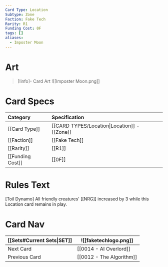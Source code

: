 ```yaml
---
Card Type: Location
Subtype: Zone
Faction: Fake Tech
Rarity: R1
Funding Cost: 0F
tags: []
aliases:
  - Imposter Moon
---
```

# Art

> [!info]- Card Art
> ![[Imposter Moon.png]]

# Card Specs

| Category | Specification| 
| :--- | :--- |
| [[Card Type]] | [[CARD TYPES/Location\|Location]] - [[Zone]] |  
| [[Faction]] | [[Fake Tech]] | 
| [[Rarity]] | [[R1]] |  
| [[Funding Cost]] | [[0F]] | 

# Rules Text  

[Toil Dynamo] All friendly creatures' [[NRG]] increased by 3 while this Location card remains in play.   

# Card Nav

| [[Sets#Current Sets\|SET]]           | ![[faketechlogo.png]]          |
| ------------- | ------------------------------ |
| Next Card     | [[0014 - AI Overlord]] |
| Previous Card | [[0012 - The Algorithm]]         |





